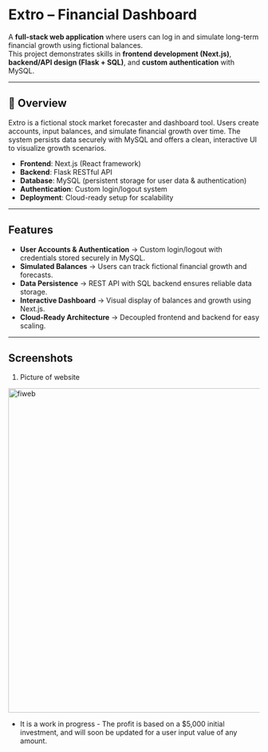 # Extro – Financial Dashboard

A **full-stack web application** where users can log in and simulate long-term financial growth using fictional balances.  
This project demonstrates skills in **frontend development (Next.js)**, **backend/API design (Flask + SQL)**, and **custom authentication** with MySQL.  

---

## 📖 Overview  
Extro is a fictional stock market forecaster and dashboard tool. Users create accounts, input balances, and simulate financial growth over time. The system persists data securely with MySQL and offers a clean, interactive UI to visualize growth scenarios.  

- **Frontend**: Next.js (React framework)  
- **Backend**: Flask RESTful API  
- **Database**: MySQL (persistent storage for user data & authentication)  
- **Authentication**: Custom login/logout system  
- **Deployment**: Cloud-ready setup for scalability  

---

## Features  
- **User Accounts & Authentication** → Custom login/logout with credentials stored securely in MySQL.  
- **Simulated Balances** → Users can track fictional financial growth and forecasts.  
- **Data Persistence** → REST API with SQL backend ensures reliable data storage.  
- **Interactive Dashboard** → Visual display of balances and growth using Next.js.  
- **Cloud-Ready Architecture** → Decoupled frontend and backend for easy scaling.  

---

## Screenshots
1. Picture of website
<img width="875" height="650" alt="fiweb" src="https://github.com/user-attachments/assets/906212c1-fb32-4ceb-ae16-acd9cf1da0ae" />

- It is a work in progress - The profit is based on a $5,000 initial investment, and will soon be updated for a user input value of any amount.

